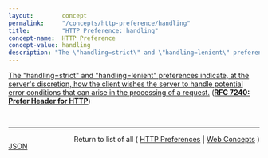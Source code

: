 ```yaml
---
layout:        concept
permalink:     "/concepts/http-preference/handling"
title:         "HTTP Preference: handling"
concept-name:  HTTP Preference
concept-value: handling
description: "The \"handling=strict\" and \"handling=lenient\" preferences indicate, at the server's discretion, how the client wishes the server to handle potential error conditions that can arise in the processing of a request."
---
```


[The "handling=strict" and "handling=lenient" preferences indicate, at the server's discretion, how the client wishes the server to handle potential error conditions that can arise in the processing of a request.](https://datatracker.ietf.org/doc/html/rfc7240#section-4.4 "Read documentation for HTTP Preference &#34;handling&#34;") (**[RFC 7240: Prefer Header for HTTP](/specs/IETF/RFC/7240 "This specification defines an HTTP header field that can be used by a client to request that certain behaviors be employed by a server while processing a request.")**)

<br/>
<hr/>

<p style="float : left"><a href="./handling.json" title="JSON representing this particular Web Concept value">JSON</a></p>
<p style="text-align: right">Return to list of all ( <a href="../http-preference/">HTTP Preferences</a> | <a href="../">Web Concepts</a> )</p>
